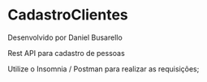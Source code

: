 # CadastroClientes

Desenvolvido por Daniel Busarello

Rest API para cadastro de pessoas

Utilize o Insomnia / Postman para realizar as requisições;
